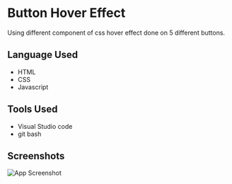 
# Button Hover Effect

Using different component of css hover effect done on 5 different buttons.


## Language Used

 - HTML
 - CSS
 - Javascript

## Tools Used

- Visual Studio code
-   git bash


## Screenshots

![App Screenshot](https://user-images.githubusercontent.com/71178215/214239048-3a12b23a-64f3-4cc4-b46d-c8c88456c3d6.jpg)

